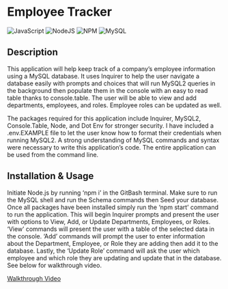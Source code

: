 # <employee-tracker>
# **Employee Tracker**

![JavaScript](https://img.shields.io/badge/javascript-%23323330.svg?style=for-the-badge&logo=javascript&logoColor=%23F7DF1E)
![NodeJS](https://img.shields.io/badge/node.js-6DA55F?style=for-the-badge&logo=node.js&logoColor=white)
![NPM](https://img.shields.io/badge/npm-CB3837?style=for-the-badge&logo=npm&logoColor=white)
![MySQL](https://img.shields.io/badge/MySQL-005C84?style=for-the-badge&logo=mysql&logoColor=white)

## **Description**

This application will help keep track of a company’s employee information using a MySQL database. It uses Inquirer to help the user navigate a database easily with prompts and choices that will run MySQL2 queries in the background then populate them in the console with an easy to read table thanks to console.table. The user will be able to view and add departments, employees, and roles. Employee roles can be updated as well. 

The packages required for this application include Inquirer, MySQL2, Console.Table, Node, and Dot Env for stronger security. I have included a .env.EXAMPLE file to let the user know how to format their credentials when running MySQL2. A strong understanding of MySQL commands and syntax were necessary to write this application’s code. The entire application can be used from the command line.

## **Installation & Usage**
Initiate Node.js by running ‘npm i’ in the GitBash terminal. Make sure to run the MySQL shell and run the Schema commands then Seed your database. Once all packages have been installed simply run the ‘npm start’ command to run the application. This will begin Inquirer prompts and present the user with options to View, Add, or Update Departments, Employees, or Roles. ‘View’ commands will present the user with a table of the selected data in the console. ‘Add’ commands will prompt the user to enter information about the Department, Employee, or Role they are adding then add it to the database. Lastly, the ‘Update Role’ command will ask the user which employee and which role they are updating and update that in the database. See below for walkthrough video. 

[Walkthrough Video](https://drive.google.com/file/d/1-G4_R59hF59wdqZxH9I0jgkl1xgfBjtU/view?usp=sharing)

